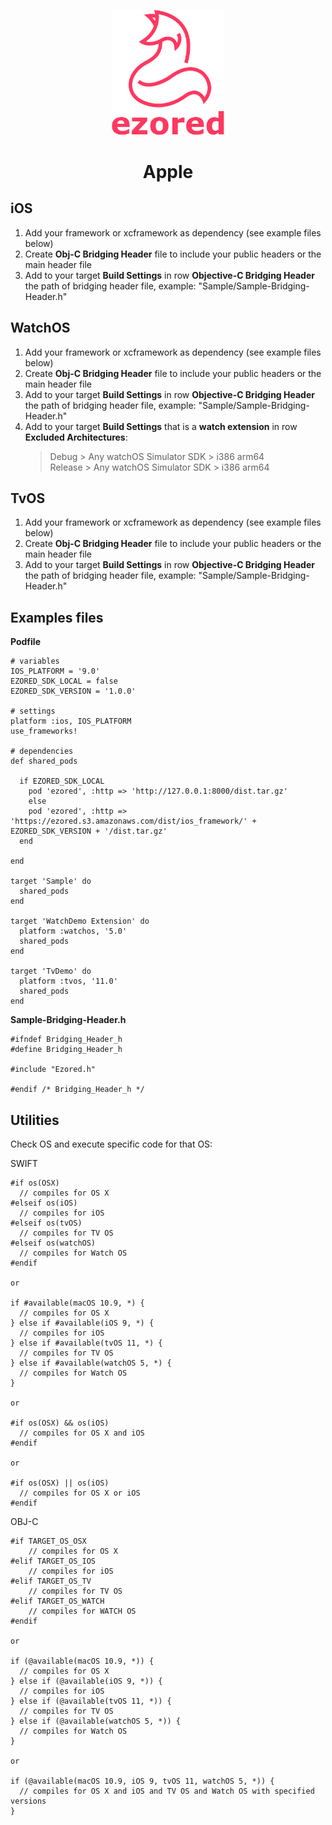 <p align="center"><a href="https://github.com/ezored/ezored" target="_blank" rel="noopener noreferrer"><img width="180" src="../images/doc-logo.png" alt="ezored logo"></a></p>

<h1 align="center"><strong>Apple</strong></h1>


## iOS

1. Add your framework or xcframework as dependency (see example files below)
2. Create **Obj-C Bridging Header** file to include your public headers or the main header file
3. Add to your target **Build Settings** in row **Objective-C Bridging Header** the path of bridging header file, example: "Sample/Sample-Bridging-Header.h"

## WatchOS

1. Add your framework or xcframework as dependency (see example files below)
2. Create **Obj-C Bridging Header** file to include your public headers or the main header file
3. Add to your target **Build Settings** in row **Objective-C Bridging Header** the path of bridging header file, example: "Sample/Sample-Bridging-Header.h"
4. Add to your target **Build Settings** that is a **watch extension** in row **Excluded Architectures**:
    > Debug > Any watchOS Simulator SDK > i386 arm64      
    > Release > Any watchOS Simulator SDK > i386 arm64  

## TvOS

1. Add your framework or xcframework as dependency (see example files below)
2. Create **Obj-C Bridging Header** file to include your public headers or the main header file
3. Add to your target **Build Settings** in row **Objective-C Bridging Header** the path of bridging header file, example: "Sample/Sample-Bridging-Header.h"

## Examples files

**Podfile**

```
# variables
IOS_PLATFORM = '9.0'
EZORED_SDK_LOCAL = false
EZORED_SDK_VERSION = '1.0.0'

# settings
platform :ios, IOS_PLATFORM
use_frameworks!

# dependencies
def shared_pods
  
  if EZORED_SDK_LOCAL
    pod 'ezored', :http => 'http://127.0.0.1:8000/dist.tar.gz'
    else
    pod 'ezored', :http => 'https://ezored.s3.amazonaws.com/dist/ios_framework/' + EZORED_SDK_VERSION + '/dist.tar.gz'
  end

end

target 'Sample' do
  shared_pods
end

target 'WatchDemo Extension' do
  platform :watchos, '5.0'
  shared_pods
end

target 'TvDemo' do
  platform :tvos, '11.0'
  shared_pods
end
```

**Sample-Bridging-Header.h**

```
#ifndef Bridging_Header_h
#define Bridging_Header_h

#include "Ezored.h"

#endif /* Bridging_Header_h */
```

## Utilities

Check OS and execute specific code for that OS:

SWIFT

```
#if os(OSX)
  // compiles for OS X
#elseif os(iOS)
  // compiles for iOS
#elseif os(tvOS)
  // compiles for TV OS
#elseif os(watchOS)
  // compiles for Watch OS
#endif

or

if #available(macOS 10.9, *) {
  // compiles for OS X
} else if #available(iOS 9, *) {
  // compiles for iOS
} else if #available(tvOS 11, *) {
  // compiles for TV OS
} else if #available(watchOS 5, *) {
  // compiles for Watch OS
}

or

#if os(OSX) && os(iOS)
  // compiles for OS X and iOS
#endif

or

#if os(OSX) || os(iOS)
  // compiles for OS X or iOS
#endif
```

OBJ-C

```
#if TARGET_OS_OSX
    // compiles for OS X
#elif TARGET_OS_IOS
    // compiles for iOS
#elif TARGET_OS_TV
    // compiles for TV OS
#elif TARGET_OS_WATCH
    // compiles for WATCH OS
#endif

or 

if (@available(macOS 10.9, *)) {
  // compiles for OS X
} else if (@available(iOS 9, *)) {
  // compiles for iOS
} else if (@available(tvOS 11, *)) {
  // compiles for TV OS
} else if (@available(watchOS 5, *)) {
  // compiles for Watch OS
}

or

if (@available(macOS 10.9, iOS 9, tvOS 11, watchOS 5, *)) {
  // compiles for OS X and iOS and TV OS and Watch OS with specified versions
}
```
